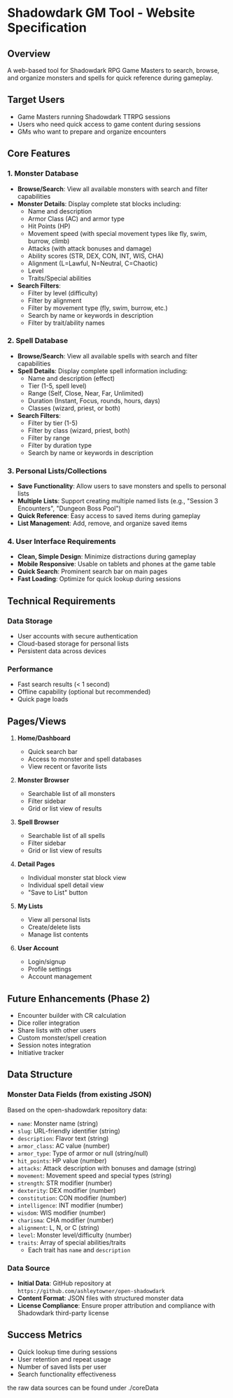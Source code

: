 # Shadowdark GM Tool - Website Specification

## Overview
A web-based tool for Shadowdark RPG Game Masters to search, browse, and organize monsters and spells for quick reference during gameplay.

## Target Users
- Game Masters running Shadowdark TTRPG sessions
- Users who need quick access to game content during sessions
- GMs who want to prepare and organize encounters

## Core Features

### 1. Monster Database
- **Browse/Search**: View all available monsters with search and filter capabilities
- **Monster Details**: Display complete stat blocks including:
  - Name and description
  - Armor Class (AC) and armor type
  - Hit Points (HP)
  - Movement speed (with special movement types like fly, swim, burrow, climb)
  - Attacks (with attack bonuses and damage)
  - Ability scores (STR, DEX, CON, INT, WIS, CHA)
  - Alignment (L=Lawful, N=Neutral, C=Chaotic)
  - Level
  - Traits/Special abilities
- **Search Filters**: 
  - Filter by level (difficulty)
  - Filter by alignment
  - Filter by movement type (fly, swim, burrow, etc.)
  - Search by name or keywords in description
  - Filter by trait/ability names

### 2. Spell Database
- **Browse/Search**: View all available spells with search and filter capabilities
- **Spell Details**: Display complete spell information including:
  - Name and description (effect)
  - Tier (1-5, spell level)
  - Range (Self, Close, Near, Far, Unlimited)
  - Duration (Instant, Focus, rounds, hours, days)
  - Classes (wizard, priest, or both)
- **Search Filters**: 
  - Filter by tier (1-5)
  - Filter by class (wizard, priest, both)
  - Filter by range
  - Filter by duration type
  - Search by name or keywords in description

### 3. Personal Lists/Collections
- **Save Functionality**: Allow users to save monsters and spells to personal lists
- **Multiple Lists**: Support creating multiple named lists (e.g., "Session 3 Encounters", "Dungeon Boss Pool")
- **Quick Reference**: Easy access to saved items during gameplay
- **List Management**: Add, remove, and organize saved items

### 4. User Interface Requirements
- **Clean, Simple Design**: Minimize distractions during gameplay
- **Mobile Responsive**: Usable on tablets and phones at the game table
- **Quick Search**: Prominent search bar on main pages
- **Fast Loading**: Optimize for quick lookup during sessions

## Technical Requirements

### Data Storage
- User accounts with secure authentication
- Cloud-based storage for personal lists
- Persistent data across devices

### Performance
- Fast search results (< 1 second)
- Offline capability (optional but recommended)
- Quick page loads

## Pages/Views

1. **Home/Dashboard**
   - Quick search bar
   - Access to monster and spell databases
   - View recent or favorite lists

2. **Monster Browser**
   - Searchable list of all monsters
   - Filter sidebar
   - Grid or list view of results

3. **Spell Browser**
   - Searchable list of all spells
   - Filter sidebar
   - Grid or list view of results

4. **Detail Pages**
   - Individual monster stat block view
   - Individual spell detail view
   - "Save to List" button

5. **My Lists**
   - View all personal lists
   - Create/delete lists
   - Manage list contents

6. **User Account**
   - Login/signup
   - Profile settings
   - Account management

## Future Enhancements (Phase 2)
- Encounter builder with CR calculation
- Dice roller integration
- Share lists with other users
- Custom monster/spell creation
- Session notes integration
- Initiative tracker

## Data Structure

### Monster Data Fields (from existing JSON)
Based on the open-shadowdark repository data:
- `name`: Monster name (string)
- `slug`: URL-friendly identifier (string)
- `description`: Flavor text (string)
- `armor_class`: AC value (number)
- `armor_type`: Type of armor or null (string/null)
- `hit_points`: HP value (number)
- `attacks`: Attack description with bonuses and damage (string)
- `movement`: Movement speed and special types (string)
- `strength`: STR modifier (number)
- `dexterity`: DEX modifier (number)
- `constitution`: CON modifier (number)
- `intelligence`: INT modifier (number)
- `wisdom`: WIS modifier (number)
- `charisma`: CHA modifier (number)
- `alignment`: L, N, or C (string)
- `level`: Monster level/difficulty (number)
- `traits`: Array of special abilities/traits
  - Each trait has `name` and `description`

### Data Source
- **Initial Data**: GitHub repository at `https://github.com/ashleytowner/open-shadowdark`
- **Content Format**: JSON files with structured monster data
- **License Compliance**: Ensure proper attribution and compliance with Shadowdark third-party license

## Success Metrics
- Quick lookup time during sessions
- User retention and repeat usage
- Number of saved lists per user
- Search functionality effectiveness

the raw data sources can be found under ./coreData